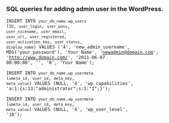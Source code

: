 ### SQL queries for adding admin user in the WordPress.


<code>INSERT INTO `your_db_name`.`wp_users` (`ID`, `user_login`, `user_pass`, `user_nicename`, `user_email`, `user_url`, `user_registered`, `user_activation_key`, `user_status`, `display_name`) VALUES ('4', 'new_admin_username', MD5('your_password'), 'Your Name', 'newadmin@domain.com', 'http://www.domain.com/', '2011-06-07 00:00:00', '', '0', 'Your Name');</code>


<code>INSERT INTO `your_db_name`.`wp_usermeta` (`umeta_id`, `user_id`, `meta_key`, `meta_value`) VALUES (NULL, '4', 'wp_capabilities', 'a:1:{s:13:"administrator";s:1:"1";}'); </code>


<code>INSERT INTO `your_db_name`.`wp_usermeta` (`umeta_id`, `user_id`, `meta_key`, `meta_value`) VALUES (NULL, '4', 'wp_user_level', '10');</code>
